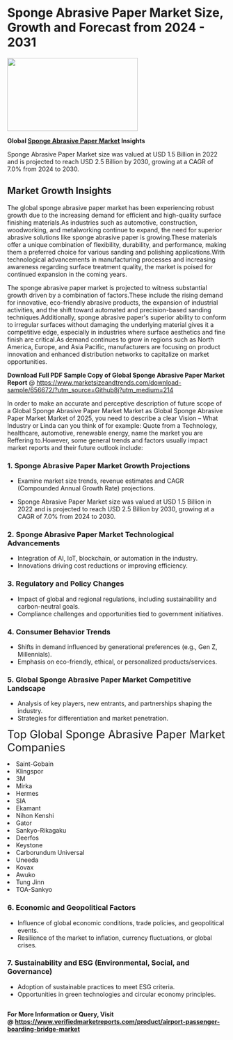 <H1>Sponge Abrasive Paper Market Size, Growth and Forecast from 2024 - 2031</H1><img class="aligncenter size-medium wp-image-584254" src="https://thirdeyenews.in/wp-content/uploads/2024/09/Global-Market-Research-300x168.jpeg" alt="" width="300" height="168" /><p><strong>Global&nbsp;<a href="https://www.marketsizeandtrends.com/download-sample/656672/?utm_source=Github8j?utm_medium=214">Sponge Abrasive Paper Market</a> Insights</strong></p><p>Sponge Abrasive Paper Market size was valued at USD 1.5 Billion in 2022 and is projected to reach USD 2.5 Billion by 2030, growing at a CAGR of 7.0% from 2024 to 2030.</p><p><h2>Market Growth Insights</h2> <p>The global sponge abrasive paper market has been experiencing robust growth due to the increasing demand for efficient and high-quality surface finishing materials.As industries such as automotive, construction, woodworking, and metalworking continue to expand, the need for superior abrasive solutions like sponge abrasive paper is growing.These materials offer a unique combination of flexibility, durability, and performance, making them a preferred choice for various sanding and polishing applications.With technological advancements in manufacturing processes and increasing awareness regarding surface treatment quality, the market is poised for continued expansion in the coming years.</p> <p>The sponge abrasive paper market is projected to witness substantial growth driven by a combination of factors.These include the rising demand for innovative, eco-friendly abrasive products, the expansion of industrial activities, and the shift toward automated and precision-based sanding techniques.Additionally, sponge abrasive paper's superior ability to conform to irregular surfaces without damaging the underlying material gives it a competitive edge, especially in industries where surface aesthetics and fine finish are critical.As demand continues to grow in regions such as North America, Europe, and Asia Pacific, manufacturers are focusing on product innovation and enhanced distribution networks to capitalize on market opportunities.</p> <p><span class=""><strong>Download Full PDF Sample Copy of Global Sponge Abrasive Paper Market Report</strong> @ <a href="https://www.marketsizeandtrends.com/download-sample/656672/?utm_source=Github8j?utm_medium=214" target="_blank">https://www.marketsizeandtrends.com/download-sample/656672/?utm_source=Github8j?utm_medium=214</a></span></p><p>In order to make an accurate and perceptive description of future scope of a Global&nbsp;Sponge Abrasive Paper Market Market as Global&nbsp;Sponge Abrasive Paper Market Market of 2025, you need to describe a clear Vision &ndash; What Industry or Linda can you think of for example: Quote from a Technology, healthcare, automotive, renewable energy, name the market you are Reffering to.However, some general trends and factors usually impact market reports and their future outlook include:</p><h3>1.&nbsp;<strong>Sponge Abrasive Paper Market Growth Projections</strong></h3><ul><li>Examine market size trends, revenue estimates and CAGR (Compounded Annual Growth Rate) projections.</li><li><p>Sponge Abrasive Paper Market size was valued at USD 1.5 Billion in 2022 and is projected to reach USD 2.5 Billion by 2030, growing at a CAGR of 7.0% from 2024 to 2030.</p></li></ul><h3>2.&nbsp;<strong>Sponge Abrasive Paper Market Technological Advancements</strong></h3><ul><li>Integration of AI, IoT, blockchain, or automation in the industry.</li><li>Innovations driving cost reductions or improving efficiency.</li></ul><h3>3.&nbsp;<strong>Regulatory and Policy Changes</strong></h3><ul><li>Impact of global and regional regulations, including sustainability and carbon-neutral goals.</li><li>Compliance challenges and opportunities tied to government initiatives.</li></ul><h3>4.&nbsp;<strong>Consumer Behavior Trends</strong></h3><ul><li>Shifts in demand influenced by generational preferences (e.g., Gen Z, Millennials).</li><li>Emphasis on eco-friendly, ethical, or personalized products/services.</li></ul><h3>5.&nbsp;<strong>Global Sponge Abrasive Paper Market Competitive Landscape</strong></h3><ul><li>Analysis of key players, new entrants, and partnerships shaping the industry.</li><li>Strategies for differentiation and market penetration.</li></ul><p data-pm-slice="1 1 []"><span style="color: inherit; font-family: inherit; font-size: 25px;">Top Global Sponge Abrasive Paper Market Companies</span></p><div class="" data-test-id=""><p><li>Saint-Gobain</li><li> Klingspor</li><li> 3M</li><li> Mirka</li><li> Hermes</li><li> SIA</li><li> Ekamant</li><li> Nihon Kenshi</li><li> Gator</li><li> Sankyo-Rikagaku</li><li> Deerfos</li><li> Keystone</li><li> Carborundum Universal</li><li> Uneeda</li><li> Kovax</li><li> Awuko</li><li> Tung Jinn</li><li> TOA-Sankyo</li></p></div><h3>6.&nbsp;<strong>Economic and Geopolitical Factors</strong></h3><ul><li>Influence of global economic conditions, trade policies, and geopolitical events.</li><li>Resilience of the market to inflation, currency fluctuations, or global crises.</li></ul><h3>7.&nbsp;<strong>Sustainability and ESG (Environmental, Social, and Governance)</strong></h3><ul><li>Adoption of sustainable practices to meet ESG criteria.</li><li>Opportunities in green technologies and circular economy principles.</li></ul><h2><strong style="font-size: 14px;">For More Information or Query, Visit @&nbsp;</strong><a style="background-color: #ffffff; font-size: 14px;" href="https://www.marketsizeandtrends.com/report/sponge-abrasive-paper-market/" target="_blank">https://www.verifiedmarketreports.com/product/airport-passenger-boarding-bridge-market</a></h2>